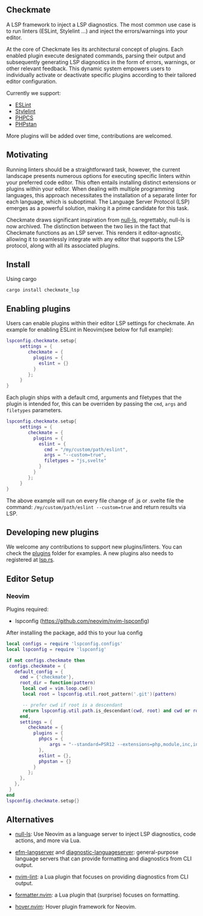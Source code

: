 ## Checkmate

A LSP framework to inject a LSP diagnostics. The most common use case is to run linters (ESLint, Stylelint ...) and inject the errors/warnings into your editor.

At the core of Checkmate lies its architectural concept of plugins. Each enabled plugin execute designated commands, parsing their output and subsequently generating LSP diagnostics in the form of errors, warnings, or other relevant feedback. This dynamic system empowers users to individually activate or deactivate specific plugins according to their tailored editor configuration.

Currently we support:

 - [ESLint](https://github.com/eslint/eslint)
 - [Stylelint](https://github.com/stylelint/stylelint)
 - [PHPCS](https://github.com/squizlabs/PHP_CodeSniffer)
 - [PHPstan](https://github.com/phpstan/phpstan)

More plugins will be added over time, contributions are welcomed.

## Motivating

Running linters should be a straightforward task, however, the current landscape presents numerous options for executing specific linters within your preferred code editor. This often entails installing distinct extensions or plugins within your editor. When dealing with multiple programming languages, this approach necessitates the installation of a separate linter for each language, which is suboptimal. The Language Server Protocol (LSP) emerges as a powerful solution, making it a prime candidate for this task.

Checkmate draws significant inspiration from [null-ls](https://github.com/jose-elias-alvarez/null-ls.nvim), regrettably, null-ls is now archived. The distinction between the two lies in the fact that Checkmate functions as an LSP server. This renders it editor-agnostic, allowing it to seamlessly integrate with any editor that supports the LSP protocol, along with all its associated plugins.

## Install

Using cargo

 `cargo install checkmate_lsp`


## Enabling plugins

Users can enable plugins within their editor LSP settings for checkmate. An example for enabling ESLint in Neovim(see below for full example):

```lua
lspconfig.checkmate.setup{
     settings = {
        checkmate = {
          plugins = {
            eslint = {}
          }
        };
     }
}
```

Each plugin ships with a default cmd, arguments and filetypes that the plugin is intended for, this can be overriden by passing the `cmd`, `args` and `filetypes` parameters.

```lua
lspconfig.checkmate.setup{
     settings = {
        checkmate = {
          plugins = {
            eslint = {
              cmd = "/my/custom/path/eslint",
              args = "--custom=true",
              filetypes = "js,svelte"
            }
          }
        };
     }
}
```

The above example will run on every file change of .js or .svelte file the command: `/my/custom/path/eslint --custom=true` and return results via LSP.

## Developing new plugins

We welcome any contributions to support new plugins/linters. You can check the [plugins](https://github.com/nkoporec/checkmate/tree/main/src/plugins) folder for examples. A new plugins also needs to registered at [lsp.rs](https://github.com/nkoporec/checkmate/blob/main/src/lsp.rs#L43).

## Editor Setup

### Neovim

Plugins required:
 - lspconfig (https://github.com/neovim/nvim-lspconfig)

After installing the package, add this to your lua config

```lua
local configs = require 'lspconfig.configs'
local lspconfig = require 'lspconfig'

if not configs.checkmate then
 configs.checkmate = {
   default_config = {
     cmd = {'checkmate'},
     root_dir = function(pattern)
      local cwd = vim.loop.cwd()
      local root = lspconfig.util.root_pattern('.git')(pattern)

      -- prefer cwd if root is a descendant
      return lspconfig.util.path.is_descendant(cwd, root) and cwd or root
     end,
     settings = {
        checkmate = {
          plugins = {
            phpcs = {
                args = "--standard=PSR12 --extensions=php,module,inc,install,test,profile,theme,css,info,txt,md,yml";
            },
            eslint = {},
            phpstan = {}
          }
        };
     },
   },
 }
end
lspconfig.checkmate.setup{}
```

## Alternatives

- [null-ls](jose-elias-alvarez/null-ls.nvim): Use Neovim as a language server to inject LSP diagnostics, code actions, and more via Lua.

- [efm-langserver](https://github.com/mattn/efm-langserver) and
  [diagnostic-languageserver](https://github.com/iamcco/diagnostic-languageserver):
  general-purpose language servers that can provide formatting and diagnostics
  from CLI output.

- [nvim-lint](https://github.com/mfussenegger/nvim-lint): a Lua plugin that
  focuses on providing diagnostics from CLI output.

- [formatter.nvim](https://github.com/mhartington/formatter.nvim): a Lua plugin
  that (surprise) focuses on formatting.

- [hover.nvim](https://github.com/lewis6991/hover.nvim): Hover plugin framework
  for Neovim.
